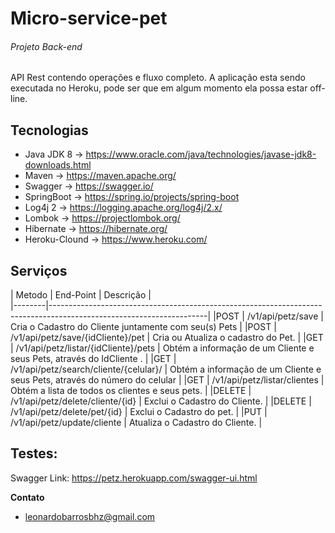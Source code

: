 # Micro-service-pet
###### Projeto Back-end 
API Rest contendo operações e fluxo completo.
A aplicação esta sendo executada no Heroku, pode ser que em algum momento ela possa estar off-line.

## Tecnologias

- Java JDK 8      -> https://www.oracle.com/java/technologies/javase-jdk8-downloads.html
- Maven           -> https://maven.apache.org/
- Swagger         -> https://swagger.io/
- SpringBoot      -> https://spring.io/projects/spring-boot
- Log4j 2         -> https://logging.apache.org/log4j/2.x/
- Lombok          -> https://projectlombok.org/
- Hibernate       -> https://hibernate.org/
- Heroku-Clound   -> https://www.heroku.com/


## Serviços


| Metodo |   End-Point  						  | Descrição                                                                  |  
|--------|---------------------------------------------------------------------------------------------------------------------|
|POST    | /v1/api/petz/save                      | Cria o Cadastro do Cliente juntamente com seu(s) Pets                      |
|POST    | /v1/api/petz/save/{idCliente}/pet	  | Cria ou Atualiza o cadastro do Pet.                                        |
|GET     | /v1/api/petz/listar/{idCliente}/pets   | Obtém a informação de um Cliente e seus Pets, através do IdCliente .       | 
|GET     | /v1/api/petz/search/cliente/{celular}/ | Obtém a informação de um Cliente e seus Pets, através do número do celular |
|GET     | /v1/api/petz/listar/clientes			  | Obtém a lista de todos os clientes e seus pets. 						   |
|DELETE  | /v1/api/petz/delete/cliente/{id}       | Exclui o Cadastro do Cliente. 											   |
|DELETE  | /v1/api/petz/delete/pet/{id}           | Exclui o Cadastro do pet. 												   |
|PUT     | /v1/api/petz/update/cliente            | Atualiza o Cadastro do Cliente.											   |



## Testes:

Swagger Link:
https://petz.herokuapp.com/swagger-ui.html


 **Contato**
* leonardobarrosbhz@gmail.com